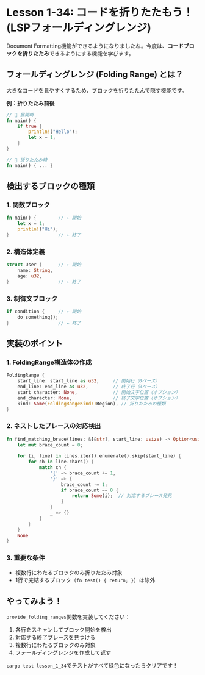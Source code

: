 # Lesson 1-34: コードを折りたたもう！ (LSPフォールディングレンジ)

Document Formatting機能ができるようになりましたね。今度は、**コードブロックを折りたたみ**できるようにする機能を学びます。

## フォールディングレンジ (Folding Range) とは？

大きなコードを見やすくするため、ブロックを折りたたんで隠す機能です。

**例：折りたたみ前後**
```rust
// 📖 展開時
fn main() {
    if true {
        println!("Hello");
        let x = 1;
    }
}

// 📁 折りたたみ時  
fn main() { ... }
```

## 検出するブロックの種類

### 1. 関数ブロック
```rust
fn main() {        // ← 開始
    let x = 1;
    println!("Hi");
}                  // ← 終了
```

### 2. 構造体定義
```rust
struct User {      // ← 開始
    name: String,
    age: u32,
}                  // ← 終了
```

### 3. 制御文ブロック
```rust
if condition {     // ← 開始
    do_something();
}                  // ← 終了
```

## 実装のポイント

### 1. FoldingRange構造体の作成
```rust
FoldingRange {
    start_line: start_line as u32,     // 開始行（0ベース）
    end_line: end_line as u32,         // 終了行（0ベース）
    start_character: None,             // 開始文字位置（オプション）
    end_character: None,               // 終了文字位置（オプション）
    kind: Some(FoldingRangeKind::Region), // 折りたたみの種類
}
```

### 2. ネストしたブレースの対応検出
```rust
fn find_matching_brace(lines: &[&str], start_line: usize) -> Option<usize> {
    let mut brace_count = 0;
    
    for (i, line) in lines.iter().enumerate().skip(start_line) {
        for ch in line.chars() {
            match ch {
                '{' => brace_count += 1,
                '}' => {
                    brace_count -= 1;
                    if brace_count == 0 {
                        return Some(i);  // 対応するブレース発見
                    }
                }
                _ => {}
            }
        }
    }
    None
}
```

### 3. 重要な条件
- 複数行にわたるブロックのみ折りたたみ対象
- 1行で完結するブロック（`fn test() { return; }`）は除外

## やってみよう！

`provide_folding_ranges`関数を実装してください：

1. 各行をスキャンしてブロック開始を検出
2. 対応する終了ブレースを見つける
3. 複数行にわたるブロックのみ対象
4. フォールディングレンジを作成して返す

`cargo test lesson_1_34`でテストがすべて緑色になったらクリアです！
